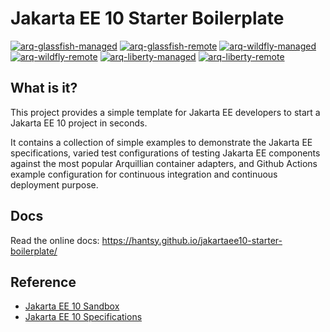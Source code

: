 # Jakarta EE 10 Starter Boilerplate

[![arq-glassfish-managed](https://github.com/hantsy/jakartaee10-starter-boilerplate/actions/workflows/arq-glassfish-managed.yml/badge.svg)](https://github.com/hantsy/jakartaee10-starter-boilerplate/actions/workflows/arq-glassfish-managed.yml)
[![arq-glassfish-remote](https://github.com/hantsy/jakartaee10-starter-boilerplate/actions/workflows/arq-glassfish-remote.yml/badge.svg)](https://github.com/hantsy/jakartaee10-starter-boilerplate/actions/workflows/arq-glassfish-remote.yml)
[![arq-wildfly-managed](https://github.com/hantsy/jakartaee10-starter-boilerplate/actions/workflows/arq-wildfly-managed.yml/badge.svg)](https://github.com/hantsy/jakartaee10-starter-boilerplate/actions/workflows/arq-wildfly-managed.yml)
[![arq-wildfly-remote](https://github.com/hantsy/jakartaee10-starter-boilerplate/actions/workflows/arq-wildfly-remote.yml/badge.svg)](https://github.com/hantsy/jakartaee10-starter-boilerplate/actions/workflows/arq-wildfly-remote.yml)
[![arq-liberty-managed](https://github.com/hantsy/jakartaee10-starter-boilerplate/actions/workflows/arq-liberty-managed.yml/badge.svg)](https://github.com/hantsy/jakartaee10-starter-boilerplate/actions/workflows/arq-liberty-managed.yml)
[![arq-liberty-remote](https://github.com/hantsy/jakartaee10-starter-boilerplate/actions/workflows/arq-liberty-remote.yml/badge.svg)](https://github.com/hantsy/jakartaee10-starter-boilerplate/actions/workflows/arq-liberty-remote.yml)

## What is it?

This project provides a simple template for Jakarta EE developers to start a Jakarta EE 10 project in seconds. 

It contains a collection of simple examples to demonstrate the Jakarta EE specifications, varied test configurations of testing Jakarta EE components against the most popular Arquillian container adapters, and Github Actions example configuration for continuous integration and continuous deployment purpose.

## Docs

Read the online docs: https://hantsy.github.io/jakartaee10-starter-boilerplate/

## Reference 

* [Jakarta EE 10 Sandbox](https://github.com/hantsy/jakartaee10-sandbox)
* [Jakarta EE 10 Specifications](https://jakarta.ee/specifications/platform/10/)
